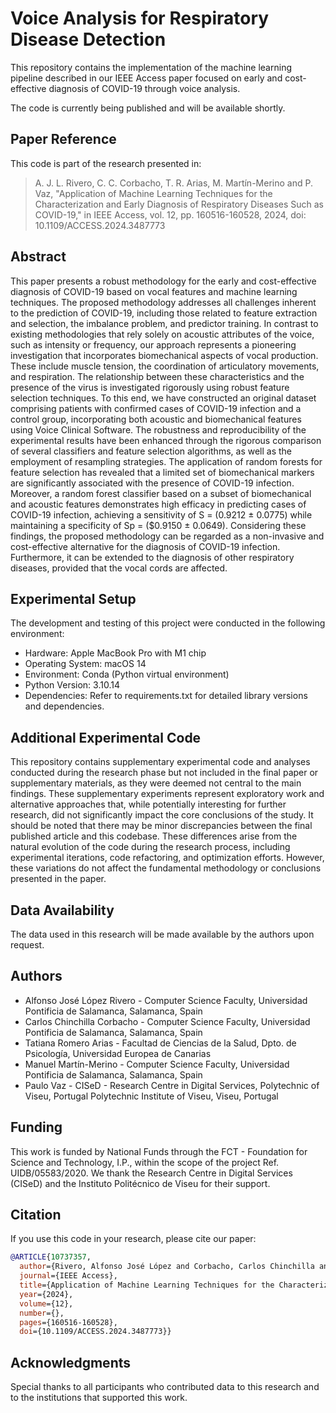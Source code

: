 # Voice Analysis for Respiratory Disease Detection

This repository contains the implementation of the machine learning pipeline described in our IEEE Access paper focused on early and cost-effective diagnosis of COVID-19 through voice analysis.

The code is currently being published and will be available shortly.

## Paper Reference

This code is part of the research presented in:

> A. J. L. Rivero, C. C. Corbacho, T. R. Arias, M. Martín-Merino and P. Vaz, "Application of Machine Learning Techniques for the Characterization and Early Diagnosis of Respiratory Diseases Such as COVID-19," in IEEE Access, vol. 12, pp. 160516-160528, 2024, doi: 10.1109/ACCESS.2024.3487773

## Abstract

This paper presents a robust methodology for the early and cost-effective diagnosis of COVID-19 based on vocal features and machine learning techniques. The proposed methodology addresses all challenges inherent to the prediction of COVID-19, including those related to feature extraction and selection, the imbalance problem, and predictor training. In contrast to existing methodologies that rely solely on acoustic attributes of the voice, such as intensity or frequency, our approach represents a pioneering investigation that incorporates biomechanical aspects of vocal production. These include muscle tension, the coordination of articulatory movements, and respiration. The relationship between these characteristics and the presence of the virus is investigated rigorously using robust feature selection techniques. To this end, we have constructed an original dataset comprising patients with confirmed cases of COVID-19 infection and a control group, incorporating both acoustic and biomechanical features using Voice Clinical Software. The robustness and reproducibility of the experimental results have been enhanced through the rigorous comparison of several classifiers and feature selection algorithms, as well as the employment of resampling strategies. The application of random forests for feature selection has revealed that a limited set of biomechanical markers are significantly associated with the presence of COVID-19 infection. Moreover, a random forest classifier based on a subset of biomechanical and acoustic features demonstrates high efficacy in predicting cases of COVID-19 infection, achieving a sensitivity of S = (0.9212 ± 0.0775) while maintaining a specificity of Sp = ($0.9150 ± 0.0649). Considering these findings, the proposed methodology can be regarded as a non-invasive and cost-effective alternative for the diagnosis of COVID-19 infection. Furthermore, it can be extended to the diagnosis of other respiratory diseases, provided that the vocal cords are affected.

## Experimental Setup

The development and testing of this project were conducted in the following environment:

* Hardware: Apple MacBook Pro with M1 chip
* Operating System: macOS 14
* Environment: Conda (Python virtual environment)
* Python Version: 3.10.14
* Dependencies: Refer to requirements.txt for detailed library versions and dependencies.

## Additional Experimental Code

This repository contains supplementary experimental code and analyses conducted during the research phase but not included in the final paper or supplementary materials, as they were deemed not central to the main findings. These supplementary experiments represent exploratory work and alternative approaches that, while potentially interesting for further research, did not significantly impact the core conclusions of the study. It should be noted that there may be minor discrepancies between the final published article and this codebase. These differences arise from the natural evolution of the code during the research process, including experimental iterations, code refactoring, and optimization efforts. However, these variations do not affect the fundamental methodology or conclusions presented in the paper.

## Data Availability

The data used in this research will be made available by the authors upon request.

## Authors

* Alfonso José López Rivero - Computer Science Faculty, Universidad Pontificia de Salamanca, Salamanca, Spain
* Carlos Chinchilla Corbacho - Computer Science Faculty, Universidad Pontificia de Salamanca, Salamanca, Spain
* Tatiana Romero Arias - Facultad de Ciencias de la Salud, Dpto. de Psicología, Universidad Europea de Canarias
* Manuel Martín-Merino - Computer Science Faculty, Universidad Pontificia de Salamanca, Salamanca, Spain
* Paulo Vaz - CISeD - Research Centre in Digital Services, Polytechnic of Viseu, Portugal Polytechnic Institute of Viseu, Viseu, Portugal

## Funding

This work is funded by National Funds through the FCT - Foundation for Science and Technology, I.P., within the scope of the project Ref. UIDB/05583/2020. We thank the Research Centre in Digital Services (CISeD) and the Instituto Politécnico de Viseu for their support.

## Citation

If you use this code in your research, please cite our paper:

```bibtex
@ARTICLE{10737357,
  author={Rivero, Alfonso José López and Corbacho, Carlos Chinchilla and Arias, Tatiana Romero and Martín-Merino, Manuel and Vaz, Paulo},
  journal={IEEE Access}, 
  title={Application of Machine Learning Techniques for the Characterization and Early Diagnosis of Respiratory Diseases Such as COVID-19}, 
  year={2024},
  volume={12},
  number={},
  pages={160516-160528},
  doi={10.1109/ACCESS.2024.3487773}}
```

## Acknowledgments

Special thanks to all participants who contributed data to this research and to the institutions that supported this work.
